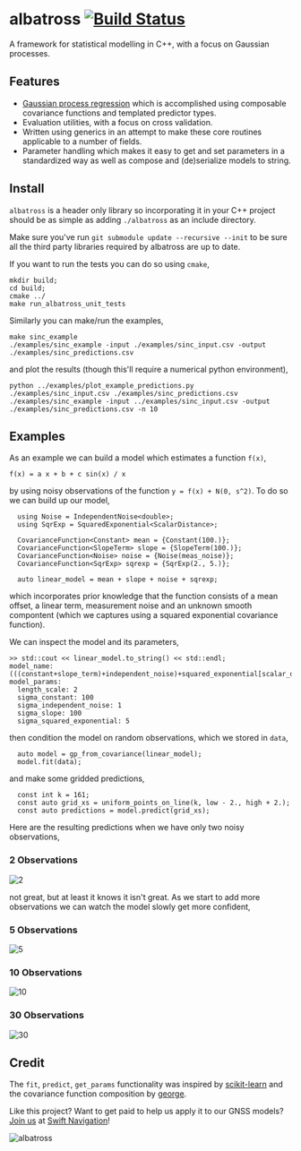 # albatross [![Build Status](https://travis-ci.com/swift-nav/albatross.svg?token=ZCoayM24vorooTuykqeC&branch=master)](https://travis-ci.com/swift-nav/albatross)
A framework for statistical modelling in C++, with a focus on Gaussian processes.

## Features
 * [Gaussian process regression](http://www.gaussianprocess.org/gpml/chapters/RW2.pdf) which is accomplished using composable covariance functions and templated predictor types.
 * Evaluation utilities, with a focus on cross validation.
 * Written using generics in an attempt to make these core routines applicable to a number of fields.
 * Parameter handling which makes it easy to get and set parameters in a standardized way  as well as compose and (de)serialize models to string.

## Install

`albatross` is a header only library so incorporating it in your C++ project should be as simple as adding `./albatross` as an include directory.

Make sure you've run `git submodule update --recursive --init` to be sure all the third party libraries required by albatross are up to date.

If you want to run the tests you can do so using `cmake`,

```
mkdir build;
cd build;
cmake ../
make run_albatross_unit_tests
```
Similarly you can make/run the examples,
```
make sinc_example
./examples/sinc_example -input ./examples/sinc_input.csv -output ./examples/sinc_predictions.csv
```
and plot the results (though this'll require a numerical python environment),
```
python ../examples/plot_example_predictions.py ./examples/sinc_input.csv ./examples/sinc_predictions.csv
./examples/sinc_example -input ../examples/sinc_input.csv -output ./examples/sinc_predictions.csv -n 10
```

## Examples

As an example we can build a model which estimates a function `f(x)`,
```
f(x) = a x + b + c sin(x) / x
```
by using noisy observations of the function `y = f(x) + N(0, s^2)`.  To do so we can build up our model,
```
  using Noise = IndependentNoise<double>;
  using SqrExp = SquaredExponential<ScalarDistance>;

  CovarianceFunction<Constant> mean = {Constant(100.)};
  CovarianceFunction<SlopeTerm> slope = {SlopeTerm(100.)};
  CovarianceFunction<Noise> noise = {Noise(meas_noise)};
  CovarianceFunction<SqrExp> sqrexp = {SqrExp(2., 5.)};

  auto linear_model = mean + slope + noise + sqrexp;
```
which incorporates prior knowledge that the function consists of a mean offset, a linear term, measurement noise and an unknown smooth compontent (which we captures using a squared exponential covariance function).

We can inspect the model and its parameters,
```
>> std::cout << linear_model.to_string() << std::endl;
model_name: (((constant+slope_term)+independent_noise)+squared_exponential[scalar_distance])
model_params:
  length_scale: 2
  sigma_constant: 100
  sigma_independent_noise: 1
  sigma_slope: 100
  sigma_squared_exponential: 5
```
then condition the model on random observations, which we stored in `data`,
```
  auto model = gp_from_covariance(linear_model);
  model.fit(data);
```
and make some gridded predictions,
```
  const int k = 161;
  const auto grid_xs = uniform_points_on_line(k, low - 2., high + 2.);
  const auto predictions = model.predict(grid_xs);
```
Here are the resulting predictions when we have only two noisy observations,

### 2 Observations
![2](https://github.com/swift-nav/albatross/blob/master/examples/sinc_function_2.png)

not great, but at least it knows it isn't great.  As we start to add more observations
we can watch the model slowly get more confident,

### 5 Observations
![5](https://github.com/swift-nav/albatross/blob/master/examples/sinc_function_5.png)
### 10 Observations
![10](https://github.com/swift-nav/albatross/blob/master/examples/sinc_function_10.png)
### 30 Observations
![30](https://github.com/swift-nav/albatross/blob/master/examples/sinc_function_30.png)


## Credit
The `fit`, `predict`, `get_params` functionality was inspired by [scikit-learn](https://github.com/scikit-learn/scikit-learn) and the covariance function composition by [george](https://github.com/dfm/george).

Like this project? Want to get paid to help us apply it to our GNSS models? [Join us](https://www.swiftnav.com/join-us) at [Swift Navigation](https://www.swiftnav.com/)!

![albatross](https://static.fjcdn.com/gifs/Albatross_408ca5_5434150.gif)

